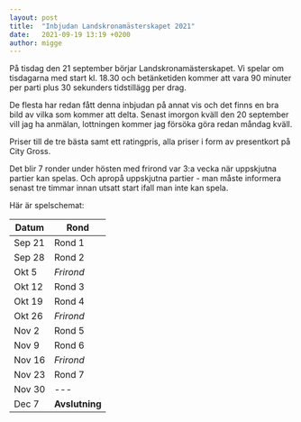 ```yaml
---
layout: post
title:  "Inbjudan Landskronamästerskapet 2021"
date:   2021-09-19 13:19 +0200
author: migge
---
```


På tisdag den 21 september börjar Landskronamästerskapet. Vi spelar om
tisdagarna med start kl. 18.30 och betänketiden kommer att vara 90
minuter per parti plus 30 sekunders tidstillägg per drag.

De flesta har redan fått denna inbjudan på annat vis och det finns en
bra bild av vilka som kommer att delta. Senast imorgon kväll den 20
september vill jag ha anmälan, lottningen kommer jag försöka göra redan
måndag kväll.

Priser till de tre bästa samt ett ratingpris, alla priser i form av
presentkort på City Gross.

Det blir 7 ronder under hösten med frirond var 3:a vecka när uppskjutna
partier kan spelas. Och apropå uppskjutna partier - man måste informera
senast tre timmar innan utsatt start ifall man inte kan spela.

Här är spelschemat:

| Datum  | Rond           |
|--------|----------------|
| Sep 21 | Rond 1         |
| Sep 28 | Rond 2         |
| Okt 5  | _Frirond_      |
| Okt 12 | Rond 3         |
| Okt 19 | Rond 4         |
| Okt 26 | _Frirond_      |
| Nov 2  | Rond 5         |
| Nov 9  | Rond 6         |
| Nov 16 | _Frirond_      |
| Nov 23 | Rond 7         |
| Nov 30 | ---            |
| Dec 7  | **Avslutning** |



